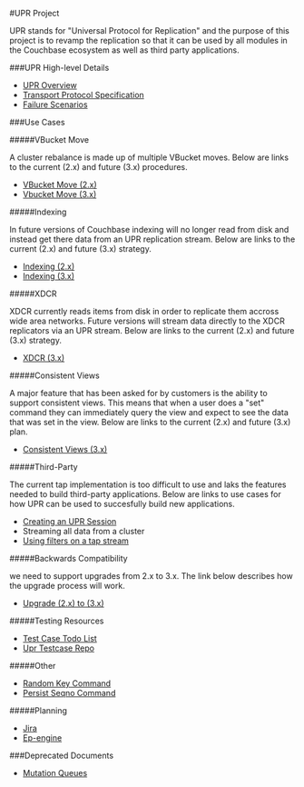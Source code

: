 
#UPR Project

UPR stands for "Universal Protocol for Replication" and the purpose of this project is to revamp the replication so that it can be used by all modules in the Couchbase ecosystem as well as third party applications.

###UPR High-level Details

* [UPR Overview](overview.md)
* [Transport Protocol Specification](transport-spec.md)
* [Failure Scenarios](failure-scenarios.md)

###Use Cases

#####VBucket Move

A cluster rebalance is made up of multiple VBucket moves. Below are links to the current (2.x) and future (3.x) procedures.

* [VBucket Move (2.x)](https://github.com/couchbaselabs/ep-engine-designs/blob/master/architecture/vbucket-move.md)
* [Vbucket Move (3.x)](https://docs.google.com/document/d/1vCSf5WnMDRz1AtTWyVyDCepX9dtytsoXAUzKn6dT-Rk/)

#####Indexing

In future versions of Couchbase indexing will no longer read from disk and instead get there data from an UPR replication stream. Below are links to the current (2.x) and future (3.x) strategy.

* [Indexing (2.x)](https://github.com/couchbaselabs/ep-engine-designs/blob/master/architecture/indexing.md)
* [Indexing (3.x)](indexing.md)

#####XDCR

XDCR currently reads items from disk in order to replicate them accross wide area networks. Future versions will stream data directly to the XDCR replicators via an UPR stream. Below are links to the current (2.x) and future (3.x) strategy.

* [XDCR (3.x)](xdcr.md)

#####Consistent Views

A major feature that has been asked for by customers is the ability to support consistent views. This means that when a user does a "set" command they can immediately query the view and expect to see the data that was set in the view. Below are links to the current (2.x) and future (3.x) plan.

* [Consistent Views (3.x)](ryow.md)

#####Third-Party

The current tap implementation is too difficult to use and laks the features needed to build third-party applications. Below are links to use cases for how UPR can be used to succesfully build new applications.

* [Creating an UPR Session](upr-session.md)
* Streaming all data from a cluster
* [Using filters on a tap stream](https://docs.google.com/document/d/1K6RGIxVMygQNUwu3fSn3HiSTSHL_iISxTN6fiZYVn5U)

#####Backwards Compatibility

we need to support upgrades from 2.x to 3.x. The link below describes how the upgrade process will work.

* [Upgrade (2.x) to (3.x)](upgrade.md)


#####Testing Resources

* [Test Case Todo List](https://docs.google.com/document/d/1JpPumnY1LmYquzx9xm91KGnFvewdFJ4LvT62xHlh4QY/)
* [Upr Testcase Repo](https://github.com/mikewied/pyupr)


#####Other

* [Random Key Command](commands/random_key.md)
* [Persist Seqno Command](commands/persist_seqno.md)

#####Planning

* [Jira](http://www.couchbase.com/issues/secure/RapidBoard.jspa?rapidView=37&view=planning)
* [Ep-engine](engine-planning.md)

###Deprecated Documents

* [Mutation Queues](deprecated/mutation_queues.md)